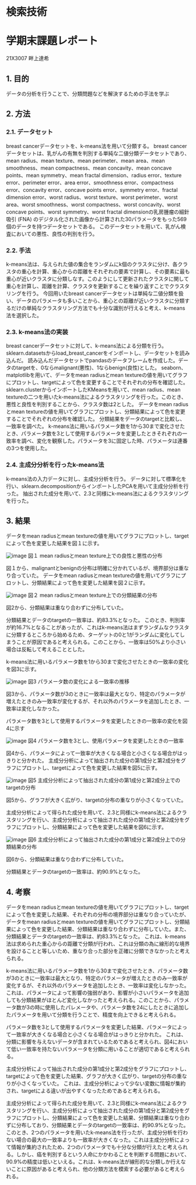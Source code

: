 # 検索技術
# 学期末課題レポート

21X3007
畔上達希
 
## 1. 目的
 データの分析を行うことで、分類問題などを解決するための手法を学ぶ

## 2. 方法
### 2.1. データセット
 breast cancerデータセットを、k-means法を用いて分類する。
 breast cancerデータセットは、乳がんの有無を判別する単純な二値分類データセットであり、mean radius、mean texture、mean perimeter、mean area、mean smoothness、mean compactness、mean concavity、mean concave points、mean symmetry、mean fractal dimension、radius error、texture error、perimeter error、area error、smoothness error、compactness error、concavity error、concave points error、symmetry error、fractal dimension error、worst radius、worst texture、worst perimeter、worst area、worst smoothness、worst compactness、worst concavity、worst concave points、worst symmetry、worst fractal dimensionの乳房腫瘤の細針吸引 (FNA) のデジタル化された画像から計算された30パラメータをもった569個のデータを持つデータセットである。
 このデータセットを用いて、乳がん検査においての悪性、良性の判別を行う。

### 2.2. 手法
 k-means法は、与えられた値の集合をランダムにk個のクラスタに分け、各クラスタの重心を計算、重心からの距離をそれぞれの要素で計算し、その要素に最も重心が近いクラスタに分類しなす。このようにして更新されたクラスタに関して重心を計算し、距離を計算、クラスタを更新することを繰り返すことでクラスタリングを行う。
 今回用いたbreast cancerデータセットは単純な二値分類を扱い、データのパラメータも多いことから、重心との距離が近いクラスタに分類するだけの単純なクラスタリング方法でも十分な識別が行えると考え、k-means法を選択した。

### 2.3. k-means法の実装
 breast cancerデータセットに対して、k-means法による分類を行う。
 sklearn.datasetsからload_breast_cancerをインポートし、データセットを読み込んだ。
 読み込んだデータセットでpandasのデータフレームを作成した。データのtargetを、0ならmalignant(悪性)、1ならbenign(良性)とした。
 seaborn、matplotlibを用いて、データをmean radiusとmean textureの値を用いてグラフにプロットし、targetによって色を変更することでそれぞれの分布を確認した。
 sklearn.clusterからインポートしたKMeansを用いて、mean radius、mean textureの二つを用いたk-means法によるクラスタリングを行った。このとき、悪性と良性を判別することから、クラスタ数は2とした。
 データをmean radiusとmean textureの値を用いてグラフにプロットし、分類結果によって色を変更することでそれぞれの分布を確認した。
 分類結果をデータのtargetと比較し、一致率を調べた。
 k-means法に用いるパラメータ数を1から30まで変化させたとき、パラメータ数を3として使用するパラメータを変更したときそれぞれの一致率を調べ、変化を観察した。パラメータを3に固定した時、パラメータは連番の3つを使用した。
 
### 2.4. 主成分分析を行ったk-means法
 k-means法の入力データに対し、主成分分析を行う。
 データに対して標準化を行い、sklearn.decompositionからインポートしたPCAを用いて主成分分析を行った。
 抽出された成分を用いて、2.3と同様にk-means法によるクラスタリングを行った。
 
## 3. 結果
 データをmean radiusとmean textureの値を用いてグラフにプロットし、targetによって色を変更した結果を図１に示す。

 ![image](https://github.com/Azemichi1019/k-means_report/assets/59964400/ad083eeb-2381-4980-b20c-c2d3b12dca3f)
図１ mean radiusとmean texture上での良性と悪性の分布

 図１から、malignantとbenignの分布は明確に分かれているが、境界部分は重なり合っていた。
 データをmean radiusとmean textureの値を用いてグラフにプロットし、分類結果によって色を変更した結果を図２に示す。

 ![image](https://github.com/Azemichi1019/k-means_report/assets/59964400/88437251-d5c8-4f51-8085-e281072cb206)
図２ mean radiusとmean texture上での分類結果の分布

 図2から、分類結果は重なり合わずに分布していた。

 分類結果とデータのtargetの一致率は、約83.3%となった。
 このとき、判別率が約16.7%となることがあったが、これはk-means法はまずランダムなクラスタに分類するところから始めるため、ターゲットの0と1がランダムに変化してしまうことが原因であると考えられる。このことから、一致率は50%より小さい場合は反転して考えることとした。

 k-means法に用いるパラメータ数を1から30まで変化させたときの一致率の変化を図3に示す。

 ![image](https://github.com/Azemichi1019/k-means_report/assets/59964400/5cc36a29-a7c2-4723-b6a2-a1da312ea0a9)
図3 パラメータ数の変化による一致率の推移
 
 図3から、パラメータ数が3のときに一致率は最大となり、特定のパラメータが増えたときのみ一致率が変化するが、それ以外のパラメータを追加したとき、一致率は変化しなかった。

パラメータ数を3として使用するパラメータを変更したときの一致率の変化を図4に示す

 ![image](https://github.com/Azemichi1019/k-means_report/assets/59964400/9ae1445e-dcfb-4183-bf49-3e2858f155a9)
図4 パラメータ数を3とし、使用パラメータを変更したときの一致率

 図4から、パラメータによって一致率が大きくなる場合と小さくなる場合がはっきりと分かれた。
 主成分分析によって抽出された成分の第1成分と第2成分をグラフにプロットし、targetによって色を変更した結果を図5に示す。

 ![image](https://github.com/Azemichi1019/k-means_report/assets/59964400/10bc7d7e-c3ac-42d6-8f4a-8cf258730a0c)
図5 主成分分析によって抽出された成分の第1成分と第2成分上でのtargetの分布

 図5から、グラフが大きく広がり、targetの分布の重なりが小さくなっていた。

 主成分分析によって得られた成分を用いて、2.3と同様にk-means法によるクラスタリングを行い、主成分分析によって抽出された成分の第1成分と第2成分をグラフにプロットし、分類結果によって色を変更した結果を図6に示す。

 ![image](https://github.com/Azemichi1019/k-means_report/assets/59964400/5e17afa9-c28a-4640-bc26-d085988a8392)
図6 主成分分析によって抽出された成分の第1成分と第2成分上での分類結果の分布

 図6から、分類結果は重なり合わずに分布していた。

分類結果とデータのtargetの一致率は、約90.9%となった。
 
## 4. 考察
 データをmean radiusとmean textureの値を用いてグラフにプロットし、targetによって色を変更した結果、それぞれの分布の境界部分は重なり合っていたが、データをmean radiusとmean textureの値を用いてグラフにプロットし、分類結果によって色を変更した結果、分類結果は重なり合わずに分布していた。また、分類結果とデータのtargetの一致率は、約83.3%となった。
 これは、k-means法は求められた重心からの距離で分類が行われ、これは分類の為に線形的な境界を設けることと等しいため、重なり合った部分を正確に分類できなかったと考えられる。

 k-means法に用いるパラメータ数を1から30まで変化させたとき、パラメータ数が3のときに一致率は最大となり、特定のパラメータが増えたときのみ一致率が変化するが、それ以外のパラメータを追加したとき、一致率は変化しなかった。
 これは、パラメータによって影響の強弱があり、影響が小さいパラメータを追加しても分類結果がほとんど変化しなかったと考えられる。このことから、パラメータ数が3の時に使用したパレメータや、パラメータ数を24にしたときに追加したパラメータを用いて分類を行うことで、精度を向上できると考えられる。

パラメータ数を3として使用するパラメータを変更した結果、パラメータによって一致率が大きくなる場合と小さくなる場合がはっきりと分かれた。
 これは、分類に影響を与えないデータが含まれているためであると考えられ、図4において低い一致率を持たないパラメータを分類に用いることが適切であると考えられる。

 主成分分析によって抽出された成分の第1成分と第2成分をグラフにプロットし、targetによって色を変更した結果、グラフが大きく広がり、targetの分布の重なりが小さくなっていた。
 これは、主成分分析によって少ない変数に情報が集約され、targetによる違いが出やすくなったためであると考えられる。

 主成分分析によって得られた成分を用いて、2.3と同様にk-means法によるクラスタリングを行い、主成分分析によって抽出された成分の第1成分と第2成分をグラフにプロットし、分類結果によって色を変更した結果、分類結果は重なり合わずに分布しており、分類結果とデータのtargetの一致率は、約90.9%となった。
 このとき、2つのパラメータを用いたk-means法を行ったが、主成分分析を行わない場合の最大の一致率よりも一致率が大きくなった。これは主成分分析によって情報が集約されたため、2つのパラメータでも十分な分類が行えたと考えられる。しかし、癌を判別するという人命にかかわることを判断する問題において、90.9%の精度は低いといえる。これは、k-means法が線形的な分類しか行えないことに原因があると考えられ、他の分類方法を模索する必要があると考えられる。

